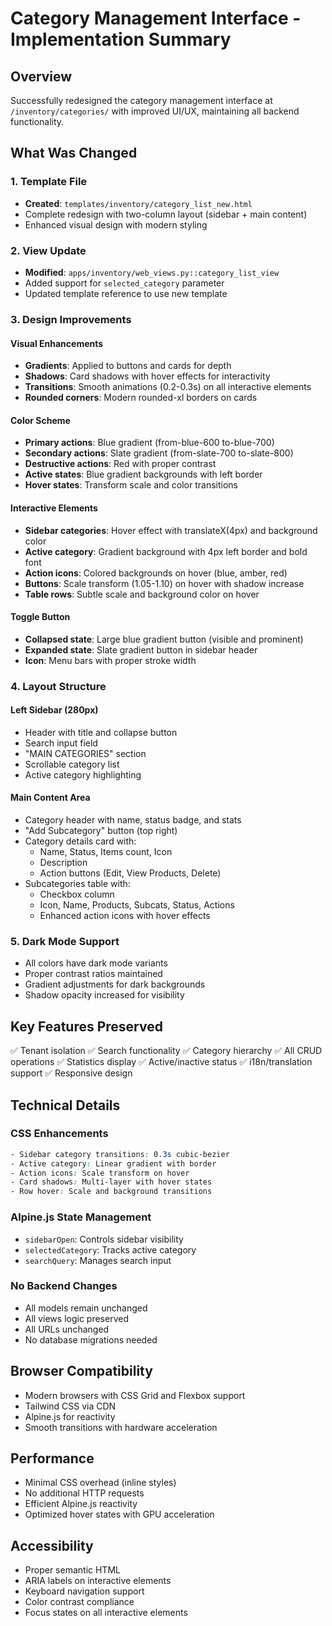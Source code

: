 # Category Management Interface - Implementation Summary

## Overview
Successfully redesigned the category management interface at `/inventory/categories/` with improved UI/UX, maintaining all backend functionality.

## What Was Changed

### 1. Template File
- **Created**: `templates/inventory/category_list_new.html`
- Complete redesign with two-column layout (sidebar + main content)
- Enhanced visual design with modern styling

### 2. View Update
- **Modified**: `apps/inventory/web_views.py::category_list_view`
- Added support for `selected_category` parameter
- Updated template reference to use new template

### 3. Design Improvements

#### Visual Enhancements
- **Gradients**: Applied to buttons and cards for depth
- **Shadows**: Card shadows with hover effects for interactivity
- **Transitions**: Smooth animations (0.2-0.3s) on all interactive elements
- **Rounded corners**: Modern rounded-xl borders on cards

#### Color Scheme
- **Primary actions**: Blue gradient (from-blue-600 to-blue-700)
- **Secondary actions**: Slate gradient (from-slate-700 to-slate-800)
- **Destructive actions**: Red with proper contrast
- **Active states**: Blue gradient backgrounds with left border
- **Hover states**: Transform scale and color transitions

#### Interactive Elements
- **Sidebar categories**: Hover effect with translateX(4px) and background color
- **Active category**: Gradient background with 4px left border and bold font
- **Action icons**: Colored backgrounds on hover (blue, amber, red)
- **Buttons**: Scale transform (1.05-1.10) on hover with shadow increase
- **Table rows**: Subtle scale and background color on hover

#### Toggle Button
- **Collapsed state**: Large blue gradient button (visible and prominent)
- **Expanded state**: Slate gradient button in sidebar header
- **Icon**: Menu bars with proper stroke width

### 4. Layout Structure

#### Left Sidebar (280px)
- Header with title and collapse button
- Search input field
- "MAIN CATEGORIES" section
- Scrollable category list
- Active category highlighting

#### Main Content Area
- Category header with name, status badge, and stats
- "Add Subcategory" button (top right)
- Category details card with:
  - Name, Status, Items count, Icon
  - Description
  - Action buttons (Edit, View Products, Delete)
- Subcategories table with:
  - Checkbox column
  - Icon, Name, Products, Subcats, Status, Actions
  - Enhanced action icons with hover effects

### 5. Dark Mode Support
- All colors have dark mode variants
- Proper contrast ratios maintained
- Gradient adjustments for dark backgrounds
- Shadow opacity increased for visibility

## Key Features Preserved
✅ Tenant isolation
✅ Search functionality
✅ Category hierarchy
✅ All CRUD operations
✅ Statistics display
✅ Active/inactive status
✅ i18n/translation support
✅ Responsive design

## Technical Details

### CSS Enhancements
```css
- Sidebar category transitions: 0.3s cubic-bezier
- Active category: Linear gradient with border
- Action icons: Scale transform on hover
- Card shadows: Multi-layer with hover states
- Row hover: Scale and background transitions
```

### Alpine.js State Management
- `sidebarOpen`: Controls sidebar visibility
- `selectedCategory`: Tracks active category
- `searchQuery`: Manages search input

### No Backend Changes
- All models remain unchanged
- All views logic preserved
- All URLs unchanged
- No database migrations needed

## Browser Compatibility
- Modern browsers with CSS Grid and Flexbox support
- Tailwind CSS via CDN
- Alpine.js for reactivity
- Smooth transitions with hardware acceleration

## Performance
- Minimal CSS overhead (inline styles)
- No additional HTTP requests
- Efficient Alpine.js reactivity
- Optimized hover states with GPU acceleration

## Accessibility
- Proper semantic HTML
- ARIA labels on interactive elements
- Keyboard navigation support
- Color contrast compliance
- Focus states on all interactive elements
